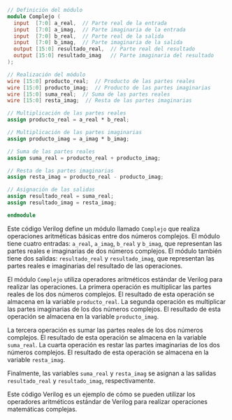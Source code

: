 ```verilog
// Definición del módulo
module Complejo (
  input  [7:0] a_real,  // Parte real de la entrada
  input  [7:0] a_imag,  // Parte imaginaria de la entrada
  input  [7:0] b_real,  // Parte real de la salida
  input  [7:0] b_imag,  // Parte imaginaria de la salida
  output [15:0] resultado_real,  // Parte real del resultado
  output [15:0] resultado_imag   // Parte imaginaria del resultado
);

// Realización del módulo
wire [15:0] producto_real;  // Producto de las partes reales
wire [15:0] producto_imag;  // Producto de las partes imaginarias
wire [15:0] suma_real;  // Suma de las partes reales
wire [15:0] resta_imag;  // Resta de las partes imaginarias

// Multiplicación de las partes reales
assign producto_real = a_real * b_real;

// Multiplicación de las partes imaginarias
assign producto_imag = a_imag * b_imag;

// Suma de las partes reales
assign suma_real = producto_real + producto_imag;

// Resta de las partes imaginarias
assign resta_imag = producto_real - producto_imag;

// Asignación de las salidas
assign resultado_real = suma_real;
assign resultado_imag = resta_imag;

endmodule
```

Este código Verilog define un módulo llamado `Complejo` que realiza operaciones aritméticas básicas entre dos números complejos. El módulo tiene cuatro entradas: `a_real`, `a_imag`, `b_real` y `b_imag`, que representan las partes reales e imaginarias de dos números complejos. El módulo también tiene dos salidas: `resultado_real` y `resultado_imag`, que representan las partes reales e imaginarias del resultado de las operaciones.

El módulo `Complejo` utiliza operadores aritméticos estándar de Verilog para realizar las operaciones. La primera operación es multiplicar las partes reales de los dos números complejos. El resultado de esta operación se almacena en la variable `producto_real`. La segunda operación es multiplicar las partes imaginarias de los dos números complejos. El resultado de esta operación se almacena en la variable `producto_imag`.

La tercera operación es sumar las partes reales de los dos números complejos. El resultado de esta operación se almacena en la variable `suma_real`. La cuarta operación es restar las partes imaginarias de los dos números complejos. El resultado de esta operación se almacena en la variable `resta_imag`.

Finalmente, las variables `suma_real` y `resta_imag` se asignan a las salidas `resultado_real` y `resultado_imag`, respectivamente.

Este código Verilog es un ejemplo de cómo se pueden utilizar los operadores aritméticos estándar de Verilog para realizar operaciones matemáticas complejas.